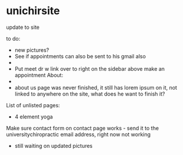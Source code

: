 # unichirsite
update to site




to do:


- new pictures?
- See if appointments can also be sent to his gmail also
- 
- Put meet dr w link over to right on the sidebar above make an appointment
About:
- 
- about us page was never finished, it still has lorem ipsum on it, not linked to anywhere on the site, what does he want to finish it?



List of unlisted pages:
- 4 element yoga


Make sure contact form on contact page works - send it to the universitychiropractic email address, right now not working
- still waiting on updated pictures
